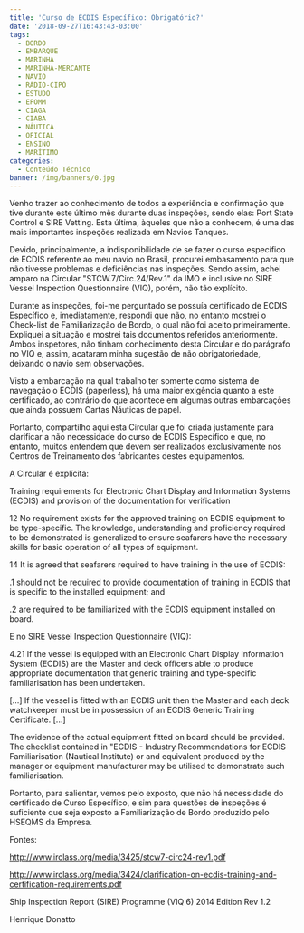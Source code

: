 ```yaml
---
title: 'Curso de ECDIS Específico: Obrigatório?'
date: '2018-09-27T16:43:43-03:00'
tags:
  - BORDO
  - EMBARQUE
  - MARINHA
  - MARINHA-MERCANTE
  - NAVIO
  - RÁDIO-CIPÓ
  - ESTUDO
  - EFOMM
  - CIAGA
  - CIABA
  - NÁUTICA
  - OFICIAL
  - ENSINO
  - MARÍTIMO
categories:
  - Conteúdo Técnico
banner: /img/banners/0.jpg
---
```

Venho trazer ao conhecimento de todos a experiência e confirmação que tive durante este último mês durante duas inspeções, sendo elas: Port State Control e SIRE Vetting. Esta última, àqueles que não a conhecem, é uma das mais importantes inspeções realizada em Navios Tanques.

Devido, principalmente, a indisponibilidade de se fazer o curso específico de ECDIS referente ao meu navio no Brasil, procurei embasamento para que não tivesse problemas e deficiências nas inspeções. Sendo assim, achei amparo na Circular "STCW.7/Circ.24/Rev.1" da IMO e inclusive no SIRE Vessel Inspection Questionnaire (VIQ), porém, não tão explícito. 

Durante as inspeções, foi-me perguntado se possuía certificado de ECDIS Específico e, imediatamente, respondi que não, no entanto mostrei o Check-list de Familiarização de Bordo, o qual não foi aceito primeiramente. Expliquei a situação e mostrei tais documentos referidos anteriormente. Ambos inspetores, não tinham conhecimento desta Circular e do parágrafo no VIQ e, assim, acataram minha sugestão de não obrigatoriedade, deixando o navio sem observações.

Visto a embarcação na qual trabalho ter somente como sistema de navegação o ECDIS (paperless), há uma maior exigência quanto a este certificado, ao contrário do que acontece em algumas outras embarcações que ainda possuem Cartas Náuticas de papel.

Portanto, compartilho aqui esta Circular que foi criada justamente para clarificar a não necessidade do curso de ECDIS Específico e que, no entanto, muitos entendem que devem ser realizados exclusivamente nos Centros de Treinamento dos fabricantes destes equipamentos.

A Circular é explícita:

Training requirements for Electronic Chart Display and Information Systems (ECDIS) and provision of the documentation for verification

12 No requirement exists for the approved training on ECDIS equipment to be type-specific. The knowledge, understanding and proficiency required to be demonstrated is generalized to ensure seafarers have the necessary skills for basic operation of all types of equipment.

14 It is agreed that seafarers required to have training in the use of ECDIS:

.1 should not be required to provide documentation of training in ECDIS that is specific to the installed equipment; and

.2 are required to be familiarized with the ECDIS equipment installed on board.

E no SIRE Vessel Inspection Questionnaire (VIQ):

4.21 If the vessel is equipped with an Electronic Chart Display Information System (ECDIS) are the Master and deck officers able to produce appropriate documentation that generic training and type-specific familiarisation has been undertaken.

\[...] If the vessel is fitted with an ECDIS unit then the Master and each deck watchkeeper must be in possession of an ECDIS Generic Training Certificate. \[...]

The evidence of the actual equipment fitted on board should be provided. The checklist contained in "ECDIS - Industry Recommendations for ECDIS Familiarisation (Nautical Institute) or and equivalent produced by the manager or equipment manufacturer may be utilised to demonstrate such familiarisation.

Portanto, para salientar, vemos pelo exposto, que não há necessidade do certificado de Curso Específico, e sim para questões de inspeções é suficiente que seja exposto a Familiarização de Bordo produzido pelo HSEQMS da Empresa.

Fontes:

http://www.irclass.org/media/3425/stcw7-circ24-rev1.pdf

http://www.irclass.org/media/3424/clarification-on-ecdis-training-and-certification-requirements.pdf

Ship Inspection Report (SIRE) Programme (VIQ 6) 2014 Edition Rev 1.2

Henrique Donatto
